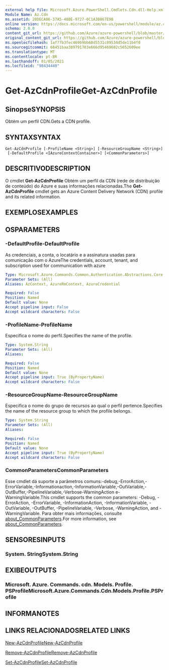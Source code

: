```yaml
---
external help file: Microsoft.Azure.PowerShell.Cmdlets.Cdn.dll-Help.xml
Module Name: Az.Cdn
ms.assetid: 28DECA86-37A5-48BE-9727-0C1A3B867E9B
online version: https://docs.microsoft.com/en-us/powershell/module/az.cdn/get-azcdnprofile
schema: 2.0.0
content_git_url: https://github.com/Azure/azure-powershell/blob/master/src/Cdn/Cdn/help/Get-AzCdnProfile.md
original_content_git_url: https://github.com/Azure/azure-powershell/blob/master/src/Cdn/Cdn/help/Get-AzCdnProfile.md
ms.openlocfilehash: 1af77b3fec469b9bb60d5531c89534d5de11b4f0
ms.sourcegitcommit: 68451baa389791703e666d95469602c5652609ee
ms.translationtype: MT
ms.contentlocale: pt-BR
ms.lasthandoff: 01/05/2021
ms.locfileid: "98434440"
---
```

# <span data-ttu-id="c10e6-101">Get-AzCdnProfile</span><span class="sxs-lookup"><span data-stu-id="c10e6-101">Get-AzCdnProfile</span></span>

## <span data-ttu-id="c10e6-102">Sinopse</span><span class="sxs-lookup"><span data-stu-id="c10e6-102">SYNOPSIS</span></span>
<span data-ttu-id="c10e6-103">Obtém um perfil CDN.</span><span class="sxs-lookup"><span data-stu-id="c10e6-103">Gets a CDN profile.</span></span>

## <span data-ttu-id="c10e6-104">SYNTAX</span><span class="sxs-lookup"><span data-stu-id="c10e6-104">SYNTAX</span></span>

```
Get-AzCdnProfile [-ProfileName <String>] [-ResourceGroupName <String>]
 [-DefaultProfile <IAzureContextContainer>] [<CommonParameters>]
```

## <span data-ttu-id="c10e6-105">DESCRITIVO</span><span class="sxs-lookup"><span data-stu-id="c10e6-105">DESCRIPTION</span></span>
<span data-ttu-id="c10e6-106">O cmdlet **Get-AzCdnProfile** Obtém um perfil da CDN (rede de distribuição de conteúdo) do Azure e suas informações relacionadas.</span><span class="sxs-lookup"><span data-stu-id="c10e6-106">The **Get-AzCdnProfile** cmdlet gets an Azure Content Delivery Network (CDN) profile and its related information.</span></span>

## <span data-ttu-id="c10e6-107">EXEMPLOS</span><span class="sxs-lookup"><span data-stu-id="c10e6-107">EXAMPLES</span></span>

## <span data-ttu-id="c10e6-108">OS</span><span class="sxs-lookup"><span data-stu-id="c10e6-108">PARAMETERS</span></span>

### <span data-ttu-id="c10e6-109">-DefaultProfile</span><span class="sxs-lookup"><span data-stu-id="c10e6-109">-DefaultProfile</span></span>
<span data-ttu-id="c10e6-110">As credenciais, a conta, o locatário e a assinatura usadas para comunicação com o Azure</span><span class="sxs-lookup"><span data-stu-id="c10e6-110">The credentials, account, tenant, and subscription used for communication with azure</span></span>

```yaml
Type: Microsoft.Azure.Commands.Common.Authentication.Abstractions.Core.IAzureContextContainer
Parameter Sets: (All)
Aliases: AzContext, AzureRmContext, AzureCredential

Required: False
Position: Named
Default value: None
Accept pipeline input: False
Accept wildcard characters: False
```

### <span data-ttu-id="c10e6-111">-ProfileName</span><span class="sxs-lookup"><span data-stu-id="c10e6-111">-ProfileName</span></span>
<span data-ttu-id="c10e6-112">Especifica o nome do perfil.</span><span class="sxs-lookup"><span data-stu-id="c10e6-112">Specifies the name of the profile.</span></span>

```yaml
Type: System.String
Parameter Sets: (All)
Aliases:

Required: False
Position: Named
Default value: None
Accept pipeline input: True (ByPropertyName)
Accept wildcard characters: False
```

### <span data-ttu-id="c10e6-113">-ResourceGroupName</span><span class="sxs-lookup"><span data-stu-id="c10e6-113">-ResourceGroupName</span></span>
<span data-ttu-id="c10e6-114">Especifica o nome do grupo de recursos ao qual o perfil pertence.</span><span class="sxs-lookup"><span data-stu-id="c10e6-114">Specifies the name of the resource group to which the profile belongs.</span></span>

```yaml
Type: System.String
Parameter Sets: (All)
Aliases:

Required: False
Position: Named
Default value: None
Accept pipeline input: True (ByPropertyName)
Accept wildcard characters: False
```

### <span data-ttu-id="c10e6-115">CommonParameters</span><span class="sxs-lookup"><span data-stu-id="c10e6-115">CommonParameters</span></span>
<span data-ttu-id="c10e6-116">Esse cmdlet dá suporte a parâmetros comuns:-debug,-ErrorAction,-ErrorVariable,-Informationaction,-InformationVariable,-OutVariable,-OutBuffer,-PipelineVariable,-Verbose-WarningAction e-WarningVariable.</span><span class="sxs-lookup"><span data-stu-id="c10e6-116">This cmdlet supports the common parameters: -Debug, -ErrorAction, -ErrorVariable, -InformationAction, -InformationVariable, -OutVariable, -OutBuffer, -PipelineVariable, -Verbose, -WarningAction, and -WarningVariable.</span></span> <span data-ttu-id="c10e6-117">Para obter mais informações, consulte [about_CommonParameters](http://go.microsoft.com/fwlink/?LinkID=113216).</span><span class="sxs-lookup"><span data-stu-id="c10e6-117">For more information, see [about_CommonParameters](http://go.microsoft.com/fwlink/?LinkID=113216).</span></span>

## <span data-ttu-id="c10e6-118">SENSORES</span><span class="sxs-lookup"><span data-stu-id="c10e6-118">INPUTS</span></span>

### <span data-ttu-id="c10e6-119">System. String</span><span class="sxs-lookup"><span data-stu-id="c10e6-119">System.String</span></span>

## <span data-ttu-id="c10e6-120">EXIBE</span><span class="sxs-lookup"><span data-stu-id="c10e6-120">OUTPUTS</span></span>

### <span data-ttu-id="c10e6-121">Microsoft. Azure. Commands. cdn. Models. Profile. PSProfile</span><span class="sxs-lookup"><span data-stu-id="c10e6-121">Microsoft.Azure.Commands.Cdn.Models.Profile.PSProfile</span></span>

## <span data-ttu-id="c10e6-122">INFORMA</span><span class="sxs-lookup"><span data-stu-id="c10e6-122">NOTES</span></span>

## <span data-ttu-id="c10e6-123">LINKS RELACIONADOS</span><span class="sxs-lookup"><span data-stu-id="c10e6-123">RELATED LINKS</span></span>

[<span data-ttu-id="c10e6-124">New-AzCdnProfile</span><span class="sxs-lookup"><span data-stu-id="c10e6-124">New-AzCdnProfile</span></span>](./New-AzCdnProfile.md)

[<span data-ttu-id="c10e6-125">Remove-AzCdnProfile</span><span class="sxs-lookup"><span data-stu-id="c10e6-125">Remove-AzCdnProfile</span></span>](./Remove-AzCdnProfile.md)

[<span data-ttu-id="c10e6-126">Set-AzCdnProfile</span><span class="sxs-lookup"><span data-stu-id="c10e6-126">Set-AzCdnProfile</span></span>](./Set-AzCdnProfile.md)


